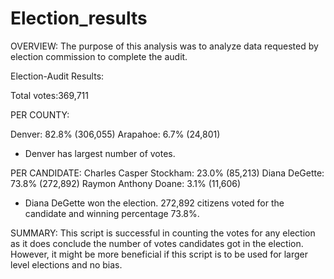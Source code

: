 # Election_results


OVERVIEW:
The purpose of this analysis was to analyze data requested by election commission to complete the audit.

Election-Audit Results:

Total votes:369,711

PER COUNTY:

Denver: 82.8% (306,055)
Arapahoe: 6.7% (24,801)

- Denver has largest number of votes.

PER CANDIDATE:
Charles Casper Stockham: 23.0% (85,213)
Diana DeGette: 73.8% (272,892)
Raymon Anthony Doane: 3.1% (11,606)


- Diana DeGette won the election. 272,892 citizens voted for the candidate and winning percentage 73.8%.


SUMMARY:
This script is successful in counting the votes for any election as it does conclude the number of votes candidates got in the election. However, it might be more beneficial if this script is to be used for larger level elections and no bias.
